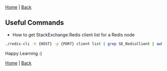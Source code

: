 [Home](https://debbiswal.github.io/Articles/) \| [Back](https://debbiswal.github.io/Articles/#redis)

## Useful Commands  

* How to get StackExchange.Redis client list for a Redis node   
```bash
./redis-cli -h {HOST} -p {PORT} client list | grep SE_RedisClient | awk '{print $2}'|cut -d: -f1 | sort | uniq -c
```  


Happy Learning :)  

[Home](https://debbiswal.github.io/Articles/) \| [Back](https://debbiswal.github.io/Articles/#redis)
